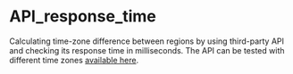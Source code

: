 # API_response_time
Calculating time-zone difference between regions by using third-party API and checking its response time in milliseconds. 
The API can be tested with different time zones <a href="https://docs.google.com/spreadsheets/d/1cWuPcsvbmnDwgjYR8cDm1H3fBW7F5JHgMXLN8LGh1Fc/pub?single=true&gid=0&output=html" title="Time zones list" target="_blank">available here</a>.
